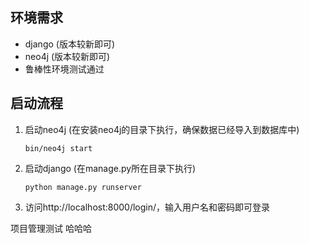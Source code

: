 ## 环境需求
- django (版本较新即可)
- neo4j (版本较新即可)
- 鲁棒性环境测试通过
## 启动流程
1. 启动neo4j (在安装neo4j的目录下执行，确保数据已经导入到数据库中)
    ```shell
    bin/neo4j start
    ```
2. 启动django (在manage.py所在目录下执行)
    ```shell
    python manage.py runserver
    ```
3. 访问http://localhost:8000/login/，输入用户名和密码即可登录

项目管理测试
哈哈哈